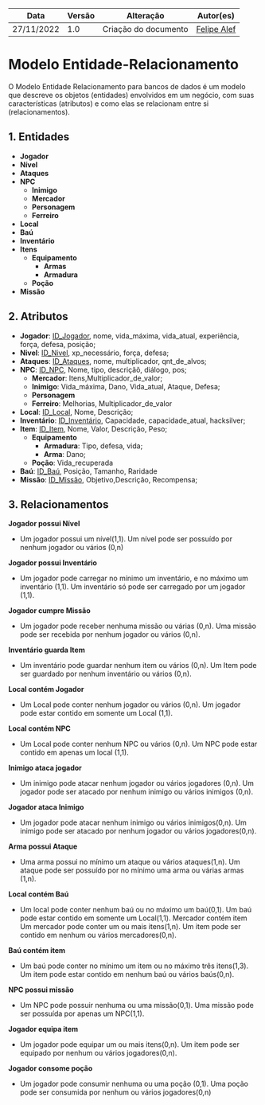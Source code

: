 | Data | Versão | Alteração |  Autor(es)   |
| -------- | -------- | -------- | --- |
| 27/11/2022     | 1.0     | Criação do documento  | [Felipe Alef](https://github.com/Alef012)  |

# Modelo Entidade-Relacionamento

O Modelo Entidade Relacionamento para bancos de dados é um modelo que descreve os objetos (entidades) envolvidos em um negócio, com suas características (atributos) e como elas se relacionam entre si (relacionamentos).

## 1. Entidades
- **Jogador**
- **Nível**
- **Ataques**
- **NPC**
    - **Inimigo**
    - **Mercador**
    - **Personagem**
    - **Ferreiro**
- **Local**
- **Baú**
- **Inventário**
- **Itens**
    - **Equipamento**
        - **Armas**
        - **Armadura**
    - **Poção**
- **Missão**

## 2. Atributos
- **Jogador**: <ins>ID_Jogador</ins>, nome, vida_máxima, vida_atual, experiência, força, defesa, posição;
- **Nivel**: <ins>ID_Nivel</ins>, xp_necessário, força, defesa;
- **Ataques**: <ins>ID_Ataques</ins>, nome, multiplicador, qnt_de_alvos;
- **NPC**: <ins>ID_NPC</ins>, Nome, tipo, descriçãõ, diálogo, pos;
    - **Mercador**: Itens,Multiplicador_de_valor;
    - **Inimigo**: Vida_máxima, Dano, Vida_atual, Ataque, Defesa;
    - **Personagem**
    - **Ferreiro**: Melhorias, Multiplicador_de_valor
- **Local**: <ins>ID_Local</ins>, Nome, Descrição;
- **Inventário**: <ins>ID_Inventário</ins>, Capacidade, capacidade_atual, hacksilver;
- **Item**: <ins>ID_Item</ins>, Nome, Valor, Descrição, Peso;
    - **Equipamento**
        - **Armadura**: Tipo, defesa, vida;
        - **Arma**: Dano;
    - **Poção**: Vida_recuperada
- **Baú**: <ins>ID_Baú</ins>, Posição, Tamanho, Raridade
- **Missão**: <ins>ID_Missão</ins>, Objetivo,Descrição, Recompensa;

## 3. Relacionamentos

**Jogador possui Nível**
- Um jogador possui um nível(1,1). Um nível pode ser possuído por nenhum jogador ou vários (0,n)

**Jogador possui Inventário**
- Um jogador pode carregar no mínimo um inventário, e no máximo um inventário (1,1). Um inventário só pode ser carregado por um jogador (1,1).

**Jogador cumpre Missão**
- Um jogador pode receber nenhuma missão ou várias (0,n). Uma missão pode ser recebida por nenhum jogador ou vários (0,n).

**Inventário guarda Item**
- Um inventário pode guardar nenhum item ou vários (0,n). Um Item pode ser guardado por nenhum inventário ou vários (0,n).

**Local contém Jogador**
- Um Local pode conter nenhum jogador ou vários (0,n). Um jogador pode estar contido em somente um Local (1,1).


**Local contém NPC**
- Um Local pode conter nenhum NPC ou vários (0,n). Um NPC pode estar contido em apenas um local (1,1).


**Inimigo ataca jogador**
- Um inimigo pode atacar nenhum jogador ou vários jogadores (0,n). Um jogador pode ser atacado por nenhum inimigo ou vários inimigos (0,n).

**Jogador ataca Inimigo**
- Um jogador pode atacar nenhum inimigo ou vários inimigos(0,n). Um inimigo pode ser atacado por nenhum jogador ou vários jogadores(0,n).

**Arma possui Ataque**
- Uma arma possui no mínimo um ataque ou vários ataques(1,n). Um ataque pode ser possuído por no mínimo uma arma ou várias armas (1,n).

**Local contém Baú**
- Um local pode conter nenhum baú ou no máximo um baú(0,1). Um baú pode estar contido em somente um Local(1,1).
Mercador contém item
Um mercador pode conter um ou mais itens(1,n). Um item pode ser contido em nenhum ou vários mercadores(0,n).

**Baú contém item**
- Um baú pode conter no mínimo um item ou no máximo três itens(1,3). Um item pode estar contido em nenhum baú ou vários baús(0,n).

**NPC possui missão**
- Um NPC pode possuir nenhuma ou uma missão(0,1).  Uma missão pode ser possuída por apenas um NPC(1,1).

**Jogador equipa item**
- Um jogador pode equipar um ou mais itens(0,n). Um item pode ser equipado por nenhum ou vários jogadores(0,n).

**Jogador consome poção**
- Um jogador pode consumir nenhuma ou uma poção (0,1). Uma poção pode ser consumida por nenhum ou vários jogadores(0,n)










